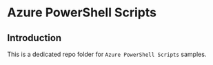 # Azure PowerShell Scripts

## Introduction

This is a dedicated repo folder for `Azure PowerShell Scripts` samples.

